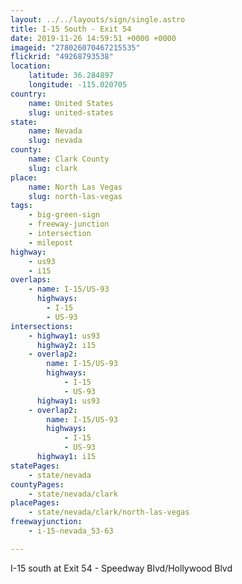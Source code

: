 ```yaml
---
layout: ../../layouts/sign/single.astro
title: I-15 South - Exit 54
date: 2019-11-26 14:59:51 +0000 +0000
imageid: "278026070467215535"
flickrid: "49268793538"
location:
    latitude: 36.284897
    longitude: -115.020705
country:
    name: United States
    slug: united-states
state:
    name: Nevada
    slug: nevada
county:
    name: Clark County
    slug: clark
place:
    name: North Las Vegas
    slug: north-las-vegas
tags:
    - big-green-sign
    - freeway-junction
    - intersection
    - milepost
highway:
    - us93
    - i15
overlaps:
    - name: I-15/US-93
      highways:
        - I-15
        - US-93
intersections:
    - highway1: us93
      highway2: i15
    - overlap2:
        name: I-15/US-93
        highways:
            - I-15
            - US-93
      highway1: us93
    - overlap2:
        name: I-15/US-93
        highways:
            - I-15
            - US-93
      highway1: i15
statePages:
    - state/nevada
countyPages:
    - state/nevada/clark
placePages:
    - state/nevada/clark/north-las-vegas
freewayjunction:
    - i-15-nevada_53-63

---
```

I-15 south at Exit 54 - Speedway Blvd/Hollywood Blvd